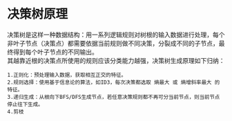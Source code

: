 # 决策树原理 # 
决策树是这样一种数据结构：用一系列逻辑规则对树根的输入数据进行处理，每个非叶子节点（决策点）都需要依据当前规则做不同决策，分裂成不同的子节点，最终得到每个叶子节点的不同输出。  
其越靠近根的决策点所使用的规则应该分类能力越强，决策树生成原理如下归纳：  

    1.正则化：预处理输入数据，获取相互正交的特征。
    2.规则选择：使用基于信息论的算法，如ID3，每次决策都选取 熵最大 或 熵增斜率最大 的特征。
    3.递归生成：从根向下BFS/DFS生成节点，若任意决策规则都不再可分当前节点，则当前节点停止往下生成。
    4.剪枝
